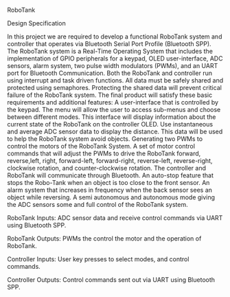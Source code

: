 RoboTank

Design Specification

In this project we are required to develop a functional RoboTank system and controller that operates via Bluetooth Serial Port Profile (Bluetooth SPP). The RoboTank system is a Real-Time Operating System that includes the implementation of GPIO peripherals for a keypad, OLED user-interface, ADC sensors, alarm system, two pulse width modulators (PWMs), and an UART port for Bluetooth Communication. Both the RoboTank and controller run using interrupt and task driven functions. All data must be safely shared and protected using semaphores. Protecting the shared data will prevent critical failure of the RoboTank system. The final product will satisfy these basic requirements and additional features: A user-interface that is controlled by the keypad. The menu will allow the user to access sub-menus and choose between different modes. This interface will display information about the current state of the RoboTank on the controller OLED. Use instantaneous and average ADC sensor data to display the distance. This data will be used to help the RoboTank system avoid objects. Generating two PWMs to control the motors of the RoboTank System. A set of motor control commands that will adjust the PWMs to drive the RoboTank forward, reverse,left, right, forward-left, forward-right, reverse-left, reverse-right, clockwise rotation, and counter-clockwise rotation. The controller and RoboTank will communicate through Bluetooth. An auto-stop feature that stops the Robo-Tank when an object is too close to the front sensor. An alarm system that increases in frequency when the back sensor sees an object while reversing. A semi autonomous and autonomous mode giving the ADC sensors some and full control of the RoboTank system.

RoboTank Inputs: ADC sensor data and receive control commands via UART using Bluetooth SPP.

RoboTank Outputs: PWMs the control the motor and the operation of RoboTank.

Controller Inputs: User key presses to select modes, and control commands.

Controller Outputs: Control commands sent out via UART using Bluetooth SPP.

